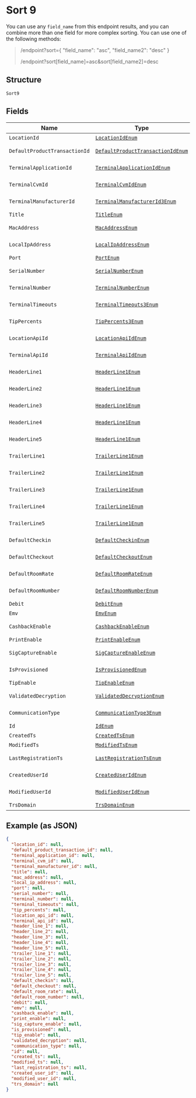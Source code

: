 
# Sort 9

You can use any `field_name` from this endpoint results, and you can combine more than one field for more complex sorting. You can use one of the following methods:

> /endpoint?sort={ "field_name": "asc", "field_name2": "desc" }
> 
> /endpoint?sort[field_name]=asc&sort[field_name2]=desc

## Structure

`Sort9`

## Fields

| Name | Type | Tags | Description | Getter | Setter |
|  --- | --- | --- | --- | --- | --- |
| `LocationId` | [`LocationIdEnum`](../../doc/models/location-id-enum.md) | Optional | - | LocationIdEnum getLocationId() | setLocationId(LocationIdEnum locationId) |
| `DefaultProductTransactionId` | [`DefaultProductTransactionIdEnum`](../../doc/models/default-product-transaction-id-enum.md) | Optional | - | DefaultProductTransactionIdEnum getDefaultProductTransactionId() | setDefaultProductTransactionId(DefaultProductTransactionIdEnum defaultProductTransactionId) |
| `TerminalApplicationId` | [`TerminalApplicationIdEnum`](../../doc/models/terminal-application-id-enum.md) | Optional | - | TerminalApplicationIdEnum getTerminalApplicationId() | setTerminalApplicationId(TerminalApplicationIdEnum terminalApplicationId) |
| `TerminalCvmId` | [`TerminalCvmIdEnum`](../../doc/models/terminal-cvm-id-enum.md) | Optional | - | TerminalCvmIdEnum getTerminalCvmId() | setTerminalCvmId(TerminalCvmIdEnum terminalCvmId) |
| `TerminalManufacturerId` | [`TerminalManufacturerId3Enum`](../../doc/models/terminal-manufacturer-id-3-enum.md) | Optional | - | TerminalManufacturerId3Enum getTerminalManufacturerId() | setTerminalManufacturerId(TerminalManufacturerId3Enum terminalManufacturerId) |
| `Title` | [`TitleEnum`](../../doc/models/title-enum.md) | Optional | - | TitleEnum getTitle() | setTitle(TitleEnum title) |
| `MacAddress` | [`MacAddressEnum`](../../doc/models/mac-address-enum.md) | Optional | - | MacAddressEnum getMacAddress() | setMacAddress(MacAddressEnum macAddress) |
| `LocalIpAddress` | [`LocalIpAddressEnum`](../../doc/models/local-ip-address-enum.md) | Optional | - | LocalIpAddressEnum getLocalIpAddress() | setLocalIpAddress(LocalIpAddressEnum localIpAddress) |
| `Port` | [`PortEnum`](../../doc/models/port-enum.md) | Optional | - | PortEnum getPort() | setPort(PortEnum port) |
| `SerialNumber` | [`SerialNumberEnum`](../../doc/models/serial-number-enum.md) | Optional | - | SerialNumberEnum getSerialNumber() | setSerialNumber(SerialNumberEnum serialNumber) |
| `TerminalNumber` | [`TerminalNumberEnum`](../../doc/models/terminal-number-enum.md) | Optional | - | TerminalNumberEnum getTerminalNumber() | setTerminalNumber(TerminalNumberEnum terminalNumber) |
| `TerminalTimeouts` | [`TerminalTimeouts3Enum`](../../doc/models/terminal-timeouts-3-enum.md) | Optional | - | TerminalTimeouts3Enum getTerminalTimeouts() | setTerminalTimeouts(TerminalTimeouts3Enum terminalTimeouts) |
| `TipPercents` | [`TipPercents3Enum`](../../doc/models/tip-percents-3-enum.md) | Optional | - | TipPercents3Enum getTipPercents() | setTipPercents(TipPercents3Enum tipPercents) |
| `LocationApiId` | [`LocationApiIdEnum`](../../doc/models/location-api-id-enum.md) | Optional | - | LocationApiIdEnum getLocationApiId() | setLocationApiId(LocationApiIdEnum locationApiId) |
| `TerminalApiId` | [`TerminalApiIdEnum`](../../doc/models/terminal-api-id-enum.md) | Optional | - | TerminalApiIdEnum getTerminalApiId() | setTerminalApiId(TerminalApiIdEnum terminalApiId) |
| `HeaderLine1` | [`HeaderLine1Enum`](../../doc/models/header-line-1-enum.md) | Optional | - | HeaderLine1Enum getHeaderLine1() | setHeaderLine1(HeaderLine1Enum headerLine1) |
| `HeaderLine2` | [`HeaderLine1Enum`](../../doc/models/header-line-1-enum.md) | Optional | - | HeaderLine1Enum getHeaderLine2() | setHeaderLine2(HeaderLine1Enum headerLine2) |
| `HeaderLine3` | [`HeaderLine1Enum`](../../doc/models/header-line-1-enum.md) | Optional | - | HeaderLine1Enum getHeaderLine3() | setHeaderLine3(HeaderLine1Enum headerLine3) |
| `HeaderLine4` | [`HeaderLine1Enum`](../../doc/models/header-line-1-enum.md) | Optional | - | HeaderLine1Enum getHeaderLine4() | setHeaderLine4(HeaderLine1Enum headerLine4) |
| `HeaderLine5` | [`HeaderLine1Enum`](../../doc/models/header-line-1-enum.md) | Optional | - | HeaderLine1Enum getHeaderLine5() | setHeaderLine5(HeaderLine1Enum headerLine5) |
| `TrailerLine1` | [`TrailerLine1Enum`](../../doc/models/trailer-line-1-enum.md) | Optional | - | TrailerLine1Enum getTrailerLine1() | setTrailerLine1(TrailerLine1Enum trailerLine1) |
| `TrailerLine2` | [`TrailerLine1Enum`](../../doc/models/trailer-line-1-enum.md) | Optional | - | TrailerLine1Enum getTrailerLine2() | setTrailerLine2(TrailerLine1Enum trailerLine2) |
| `TrailerLine3` | [`TrailerLine1Enum`](../../doc/models/trailer-line-1-enum.md) | Optional | - | TrailerLine1Enum getTrailerLine3() | setTrailerLine3(TrailerLine1Enum trailerLine3) |
| `TrailerLine4` | [`TrailerLine1Enum`](../../doc/models/trailer-line-1-enum.md) | Optional | - | TrailerLine1Enum getTrailerLine4() | setTrailerLine4(TrailerLine1Enum trailerLine4) |
| `TrailerLine5` | [`TrailerLine1Enum`](../../doc/models/trailer-line-1-enum.md) | Optional | - | TrailerLine1Enum getTrailerLine5() | setTrailerLine5(TrailerLine1Enum trailerLine5) |
| `DefaultCheckin` | [`DefaultCheckinEnum`](../../doc/models/default-checkin-enum.md) | Optional | - | DefaultCheckinEnum getDefaultCheckin() | setDefaultCheckin(DefaultCheckinEnum defaultCheckin) |
| `DefaultCheckout` | [`DefaultCheckoutEnum`](../../doc/models/default-checkout-enum.md) | Optional | - | DefaultCheckoutEnum getDefaultCheckout() | setDefaultCheckout(DefaultCheckoutEnum defaultCheckout) |
| `DefaultRoomRate` | [`DefaultRoomRateEnum`](../../doc/models/default-room-rate-enum.md) | Optional | - | DefaultRoomRateEnum getDefaultRoomRate() | setDefaultRoomRate(DefaultRoomRateEnum defaultRoomRate) |
| `DefaultRoomNumber` | [`DefaultRoomNumberEnum`](../../doc/models/default-room-number-enum.md) | Optional | - | DefaultRoomNumberEnum getDefaultRoomNumber() | setDefaultRoomNumber(DefaultRoomNumberEnum defaultRoomNumber) |
| `Debit` | [`DebitEnum`](../../doc/models/debit-enum.md) | Optional | - | DebitEnum getDebit() | setDebit(DebitEnum debit) |
| `Emv` | [`EmvEnum`](../../doc/models/emv-enum.md) | Optional | - | EmvEnum getEmv() | setEmv(EmvEnum emv) |
| `CashbackEnable` | [`CashbackEnableEnum`](../../doc/models/cashback-enable-enum.md) | Optional | - | CashbackEnableEnum getCashbackEnable() | setCashbackEnable(CashbackEnableEnum cashbackEnable) |
| `PrintEnable` | [`PrintEnableEnum`](../../doc/models/print-enable-enum.md) | Optional | - | PrintEnableEnum getPrintEnable() | setPrintEnable(PrintEnableEnum printEnable) |
| `SigCaptureEnable` | [`SigCaptureEnableEnum`](../../doc/models/sig-capture-enable-enum.md) | Optional | - | SigCaptureEnableEnum getSigCaptureEnable() | setSigCaptureEnable(SigCaptureEnableEnum sigCaptureEnable) |
| `IsProvisioned` | [`IsProvisionedEnum`](../../doc/models/is-provisioned-enum.md) | Optional | - | IsProvisionedEnum getIsProvisioned() | setIsProvisioned(IsProvisionedEnum isProvisioned) |
| `TipEnable` | [`TipEnableEnum`](../../doc/models/tip-enable-enum.md) | Optional | - | TipEnableEnum getTipEnable() | setTipEnable(TipEnableEnum tipEnable) |
| `ValidatedDecryption` | [`ValidatedDecryptionEnum`](../../doc/models/validated-decryption-enum.md) | Optional | - | ValidatedDecryptionEnum getValidatedDecryption() | setValidatedDecryption(ValidatedDecryptionEnum validatedDecryption) |
| `CommunicationType` | [`CommunicationType3Enum`](../../doc/models/communication-type-3-enum.md) | Optional | - | CommunicationType3Enum getCommunicationType() | setCommunicationType(CommunicationType3Enum communicationType) |
| `Id` | [`IdEnum`](../../doc/models/id-enum.md) | Optional | - | IdEnum getId() | setId(IdEnum id) |
| `CreatedTs` | [`CreatedTsEnum`](../../doc/models/created-ts-enum.md) | Optional | - | CreatedTsEnum getCreatedTs() | setCreatedTs(CreatedTsEnum createdTs) |
| `ModifiedTs` | [`ModifiedTsEnum`](../../doc/models/modified-ts-enum.md) | Optional | - | ModifiedTsEnum getModifiedTs() | setModifiedTs(ModifiedTsEnum modifiedTs) |
| `LastRegistrationTs` | [`LastRegistrationTsEnum`](../../doc/models/last-registration-ts-enum.md) | Optional | - | LastRegistrationTsEnum getLastRegistrationTs() | setLastRegistrationTs(LastRegistrationTsEnum lastRegistrationTs) |
| `CreatedUserId` | [`CreatedUserIdEnum`](../../doc/models/created-user-id-enum.md) | Optional | - | CreatedUserIdEnum getCreatedUserId() | setCreatedUserId(CreatedUserIdEnum createdUserId) |
| `ModifiedUserId` | [`ModifiedUserIdEnum`](../../doc/models/modified-user-id-enum.md) | Optional | - | ModifiedUserIdEnum getModifiedUserId() | setModifiedUserId(ModifiedUserIdEnum modifiedUserId) |
| `TrsDomain` | [`TrsDomainEnum`](../../doc/models/trs-domain-enum.md) | Optional | - | TrsDomainEnum getTrsDomain() | setTrsDomain(TrsDomainEnum trsDomain) |

## Example (as JSON)

```json
{
  "location_id": null,
  "default_product_transaction_id": null,
  "terminal_application_id": null,
  "terminal_cvm_id": null,
  "terminal_manufacturer_id": null,
  "title": null,
  "mac_address": null,
  "local_ip_address": null,
  "port": null,
  "serial_number": null,
  "terminal_number": null,
  "terminal_timeouts": null,
  "tip_percents": null,
  "location_api_id": null,
  "terminal_api_id": null,
  "header_line_1": null,
  "header_line_2": null,
  "header_line_3": null,
  "header_line_4": null,
  "header_line_5": null,
  "trailer_line_1": null,
  "trailer_line_2": null,
  "trailer_line_3": null,
  "trailer_line_4": null,
  "trailer_line_5": null,
  "default_checkin": null,
  "default_checkout": null,
  "default_room_rate": null,
  "default_room_number": null,
  "debit": null,
  "emv": null,
  "cashback_enable": null,
  "print_enable": null,
  "sig_capture_enable": null,
  "is_provisioned": null,
  "tip_enable": null,
  "validated_decryption": null,
  "communication_type": null,
  "id": null,
  "created_ts": null,
  "modified_ts": null,
  "last_registration_ts": null,
  "created_user_id": null,
  "modified_user_id": null,
  "trs_domain": null
}
```

